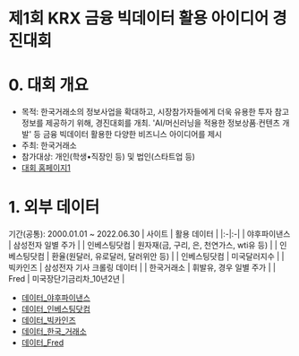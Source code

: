 # 제1회 KRX 금융 빅데이터 활용 아이디어 경진대회
# 0. 대회 개요
- 목적: 한국거래소의 정보사업을 확대하고, 시장참가자들에게 더욱 유용한 투자 참고 정보를 제공하기 위해, 경진대회를 개최. 'AI/머신러닝을 적용한 정보상품∙컨텐츠 개발' 등 금융 빅데이터 활용한 다양한 비즈니스 아이디어를 제시
- 주최: 한국거래소
- 참가대상: 개인(학생•직장인 등) 및 법인(스타트업 등)
- [대회 홈페이지1](https://dacon.io/competitions/official/235914/overview/description)

# 1. 외부 데이터
기간(공통): 2000.01.01 ~ 2022.06.30
| 사이트 | 활용 데이터 |
|:-|:-|
| 야후파이낸스 | 삼성전자 일별 주가 |
| 인베스팅닷컴 | 원자재(금, 구리, 은, 천연가스, wti유 등) |
| 인베스팅닷컴 | 환율(원달러, 유로달러, 달러위안 등) |
| 인베스팅닷컴 | 미국달러지수 |
| 빅카인즈 | 삼성전자 기사 크롤링 데이터 |
| 한국거래소 | 휘발유, 경우 일별 주가 |
| Fred | 미국장단기금리차_10년2년 |

- [데이터_야후파이낸스](https://finance.yahoo.com/quote/005930.KS?p=005930.KS&.tsrc=fin-srch)
- [데이터_인베스팅닷컴](https://kr.investing.com/search/?q=%EC%9B%90%EC%9E%90%EC%9E%AC)
- [데이터_빅카인즈](https://www.bigkinds.or.kr/)
- [데이터_한국_거래소](http://data.krx.co.kr/contents/MDC/MAIN/main/index.cmd)
- [데이터_Fred](http://data.krx.co.kr/contents/MDC/MAIN/main/index.cmd)

